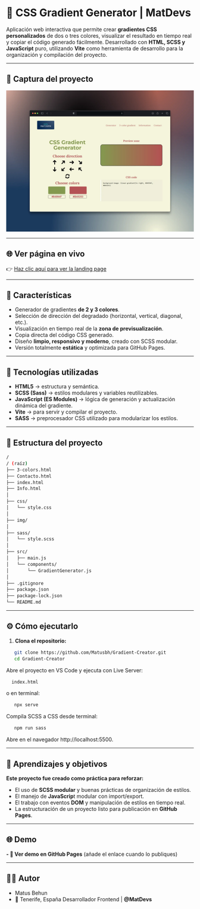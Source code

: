 # 🎨 CSS Gradient Generator | MatDevs

Aplicación web interactiva que permite crear **gradientes CSS personalizados** de dos o tres colores, visualizar el resultado en tiempo real y copiar el código generado fácilmente.
Desarrollado con **HTML, SCSS y JavaScript** puro, utilizando **Vite** como herramienta de desarrollo para la organización y compilación del proyecto.

---

## 📸 Captura del proyecto

![Vista previa del proyecto](./img/Vista-previa-bien.webp)

---

## 🌐 Ver página en vivo

👉 [Haz clic aquí para ver la landing page](https://matusbh.github.io/Gradient-Creator/)

---

## 🚀 Características

- Generador de gradientes **de 2 y 3 colores**.  
- Selección de dirección del degradado (horizontal, vertical, diagonal, etc.).  
- Visualización en tiempo real de la **zona de previsualización**.  
- Copia directa del código CSS generado.  
- Diseño **limpio, responsivo y moderno**, creado con SCSS modular.  
- Versión totalmente **estática** y optimizada para GitHub Pages.

---

## 🧱 Tecnologías utilizadas

- **HTML5** → estructura y semántica.  
- **SCSS (Sass)** → estilos modulares y variables reutilizables.  
- **JavaScript (ES Modules)** → lógica de generación y actualización dinámica del gradiente.
- **Vite** → para servir y compilar el proyecto.  
-  **SASS** → preprocesador CSS utilizado para modularizar los estilos.

---

## 📁 Estructura del proyecto
```bash
/
/ (raíz)
├── 3-colors.html
├── Contacto.html
├── index.html
├── Info.html
│
├── css/
│   └── style.css
│
├── img/
│   
├── sass/                      
│   └── style.scss
│
├── src/
│   ├── main.js
│   └── components/
│       └── GradientGenerator.js
│
├── .gitignore
├── package.json
├── package-lock.json
└── README.md
```

---

## ⚙️ Cómo ejecutarlo

1. **Clona el repositorio:**
```bash
   git clone https://github.com/Matusbh/Gradient-Creator.git
   cd Gradient-Creator
 ```

Abre el proyecto en VS Code y ejecuta con Live Server:

 ```bash
   index.html
```

o en terminal:
```bash
   npx serve
```

Compila SCSS a CSS desde terminal:
```bash
   npm run sass
```

Abre en el navegador http://localhost:5500.

---

## 🧠 Aprendizajes y objetivos

**Este proyecto fue creado como práctica para reforzar:**
- El uso de **SCSS modular** y buenas prácticas de organización de estilos.
- El manejo de **JavaScrip**t modular con import/export.
- El trabajo con eventos **DOM** y manipulación de estilos en tiempo real.
- La estructuración de un proyecto listo para publicación en **GitHub Pages**.

---

## 🌐 Demo

**- 🔗 Ver demo en GitHub Pages**
(añade el enlace cuando lo publiques)

---

## 🧑‍💻 Autor

- Matus Behun
- 📍 Tenerife, España
Desarrollador Frontend | **@MatDevs**





